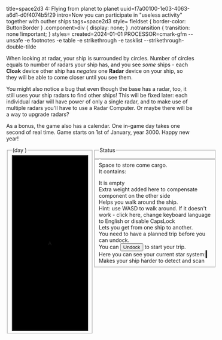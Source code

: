 title=space2d3 4: Flying from planet to planet
uuid=f7a00100-1e03-4063-a6d1-d0f4074b5f29
intro=Now you can participate in "useless activity" together with outher ships
tags=space2d3
style= fieldset { border-color: ButtonBorder } .component>div { display: none; } .notransition { transition: none !important; }
styles=
created=2024-01-01
PROCESSOR=cmark-gfm --unsafe -e footnotes -e table -e strikethrough -e tasklist --strikethrough-double-tilde

When looking at radar, your ship is surrounded by circles.
Number of circles equals to number of radars your ship has,
and you see _some_ ships - each **Cloak** device other ship has _negates_ one **Radar** device on your ship,
so they will be able to come closer until you see them.

You might also notice a bug that even though the base has a radar, too,
it still uses your ship radars to find other ships!
This will be fixed later: each individual radar will have power of only a single radar,
and to make use of multiple radars you'll have to use a Radar Computer.
Or maybe there will be a way to upgrade radars?

As a bonus, the game also has a calendar.
One in-game day takes one second of real time.
Game starts on 1st of January, year 3000.
Happy new year!

<div>
	<style id="currentComponent"></style>
	<div style="height:500px;display: flex;">
		<fieldset style="width: 154px;">
			<legend><span id="now-date"></span> (day <span id="now-day"></span>)</legend>
			<!-- <div style="text-align: center;">
				<button id="save">Save Ship</button>
				<button id="load">Load Ship</button>
				<button id="random">Generate Random</button>
			</div> -->
			<div id="canvasBox" style="position: relative; display:flex; align-items: center; justify-content: center; width: 200px; height: 100%; overflow: hidden; background: black; border: 2px groove ButtonBorder;">
				<canvas id="myCanvas" style="position: absolute; transition: all 0.166s cubic-bezier(0,.5,.8,.8) 0s; transition-property: top,left;"></canvas>
				<span id="human" style="font-family:sans;transition: transform 0.166s linear 0s;">A</span>
			</div>
		</fieldset>
		<div>
			<fieldset>
				<legend>Status</legend>
				<div id="status"></div>
			</fieldset>
			<fieldset class="component" style="width: 300px;">
				<legend id="componentLegend"></legend>
				<div id="CargoBay">Space to store come cargo. <div id="CargoBay_NonEmpty">It contains: <ul></ul>
					</div>
					<div id="CargoBay_Empty">It is empty</div>
				</div>
				<div id="Ballast">Extra weight added here to compensate <b></b> component on the other side</div>
				<div id="Passage">Helps you walk around the ship. <br> Hint: use WASD to walk around. If it doesn't work - click here, change keyboard language to English or disable CapsLock</div>
				<div id="Airlock">Lets you get from one ship to another. <div id="Airlock_Locked">You need to have a planned trip before you can undock.</div>
					<div id="Airlock_UnLocked"> You can <button id="Airlock_Detach">Undock</button> to start your trip. </div>
				</div>
				<div id="Radar">Here you can see your current star system: <canvas width="296" height="296" style="background: black; border: 2px groove ButtonBorder;"></canvas>
				</div>
				<div id="NavigationComputer">
					<style>
						#NavigationComputer>div {
							display: none
						}
					</style>
					<style id="NavigationComputer_css"></style>
					<div id="NavigationComputer_Flying"> Sorry, you can't change your trip in the middle of the journey - for now, at least! </div>
					<div id="NavigationComputer_Select">Select a planet to travel to: <table></table>
						<button id="NavigationComputer_Fly">Depart there</button>
						<button id="NavigationComputer_Plot">Plan course there</button>
					</div>
					<div id="NavigationComputer_Detach"> You have planned a trip. Now go to Airlock to detach from this base and start the trip! </div>
					<div id="NavigationComputer_Departed"> You've started your journey! </div>
				</div>
				<div id="Cloak">Makes your ship harder to detect and scan</div>
			</fieldset>
		</div>
	</div>
	<script src="space2d3-4-flying-from-planet-to-planet.js"></script>
</div>
